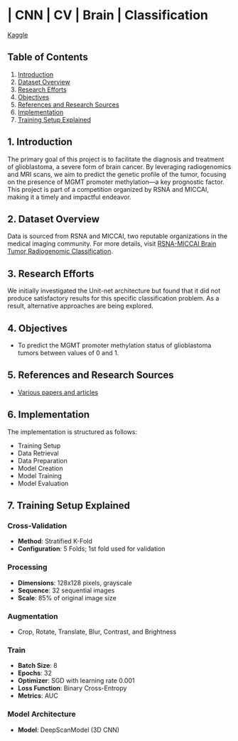 # | CNN | CV | Brain | Classification

[Kaggle](https://www.kaggle.com/code/yannicksteph/cnn-cv-brain-classification)

## Table of Contents
1. [Introduction](#introduction)
2. [Dataset Overview](#dataset-overview)
3. [Research Efforts](#research-efforts)
4. [Objectives](#objectives)
5. [References and Research Sources](#references-and-research-sources)
6. [Implementation](#implementation)
7. [Training Setup Explained](#training-setup-explained)

## 1. Introduction
The primary goal of this project is to facilitate the diagnosis and treatment of glioblastoma, a severe form of brain cancer. By leveraging radiogenomics and MRI scans, we aim to predict the genetic profile of the tumor, focusing on the presence of MGMT promoter methylation—a key prognostic factor. This project is part of a competition organized by RSNA and MICCAI, making it a timely and impactful endeavor.

## 2. Dataset Overview
Data is sourced from RSNA and MICCAI, two reputable organizations in the medical imaging community. For more details, visit [RSNA-MICCAI Brain Tumor Radiogenomic Classification](https://www.kaggle.com/competitions/rsna-miccai-brain-tumor-radiogenomic-classification/data?select=train_labels.csv).

## 3. Research Efforts
We initially investigated the Unit-net architecture but found that it did not produce satisfactory results for this specific classification problem. As a result, alternative approaches are being explored.

## 4. Objectives
- To predict the MGMT promoter methylation status of glioblastoma tumors between values of 0 and 1.

## 5. References and Research Sources
- [Various papers and articles](#)

## 6. Implementation
The implementation is structured as follows:
- Training Setup
- Data Retrieval
- Data Preparation
- Model Creation
- Model Training
- Model Evaluation

## 7. Training Setup Explained
### Cross-Validation
- **Method**: Stratified K-Fold
- **Configuration**: 5 Folds; 1st fold used for validation

### Processing
- **Dimensions**: 128x128 pixels, grayscale
- **Sequence**: 32 sequential images
- **Scale**: 85% of original image size

### Augmentation
- Crop, Rotate, Translate, Blur, Contrast, and Brightness

### Train
- **Batch Size**: 8
- **Epochs**: 32
- **Optimizer**: SGD with learning rate 0.001
- **Loss Function**: Binary Cross-Entropy
- **Metrics**: AUC

### Model Architecture
- **Model**: DeepScanModel (3D CNN)
